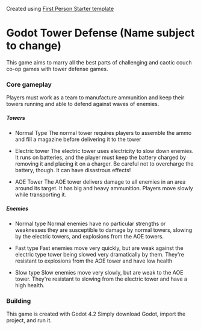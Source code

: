 Created using [First Person Starter template](https://github.com/Whimfoome/godot-FirstPersonStarter)

# Godot Tower Defense (Name subject to change)

This game aims to marry all the best parts of challenging and caotic couch co-op games with tower defense games.

### Core gameplay

Players must work as a team to manufacture ammunition and keep their towers running and able to defend against waves of enemies.

##### Towers

 - Normal Type
 The normal tower requires players to assemble the ammo and fill a magazine before delivering it to the tower

 - Electric tower
 The electric tower uses electricity to slow down enemies. It runs on batteries, and the player must keep the battery charged by removing it and placing it on a charger. Be careful not to overcharge the battery, though. It can have disastrous effects!

 - AOE Tower
 The AOE tower delivers damage to all enemies in an area around its target. It has big and heavy ammunition. Players move slowly while transporting it.

##### Enemies

 - Normal type
 Normal enemies have no particular strengths or weaknesses they are susceptible to damage by normal towers, slowing by the electric towers, and explosions from the AOE towers.

 - Fast type
 Fast enemies move very quickly, but are weak against the electric type tower being slowed very dramatically by them. They're resistant to explosions from the AOE tower and have low health

 - Slow type
 Slow enemies move very slowly, but are weak to the AOE tower. They're resistant to slowing from the electric tower and have a high health.

### Building

This game is created with Godot 4.2
Simply download Godot, import the project, and run it.
